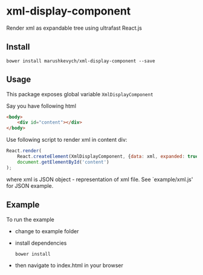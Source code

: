 # xml-display-component

Render xml as expandable tree using ultrafast React.js

## Install

`bower install marushkevych/xml-display-component --save`

## Usage
This package exposes global variable `XmlDisplayComponent`

Say you have following html
```html
<body>
    <div id="content"></div>
</body>
```

Use following script to render xml in content div:
```js
React.render(
    React.createElement(XmlDisplayComponent, {data: xml, expanded: true}),
    document.getElementById('content')
);
```

where xml is JSON object - representation of xml file. See `example/xml.js' for JSON example.

## Example
To run the example 
- change to example folder
- install dependencies

    ```
    bower install
    ```
- then navigate to index.html in your browser
